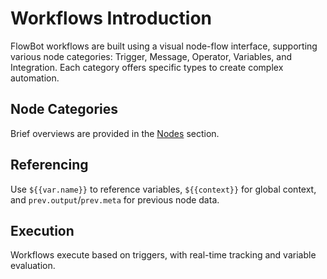 # Workflows Introduction

FlowBot workflows are built using a visual node-flow interface, supporting various node categories: Trigger, Message, Operator, Variables, and Integration. Each category offers specific types to create complex automation.

## Node Categories

Brief overviews are provided in the [Nodes](../nodes/trigger.md) section.

## Referencing

Use `${{var.name}}` to reference variables, `${{context}}` for global context, and `prev.output`/`prev.meta` for previous node data.

## Execution

Workflows execute based on triggers, with real-time tracking and variable evaluation.
